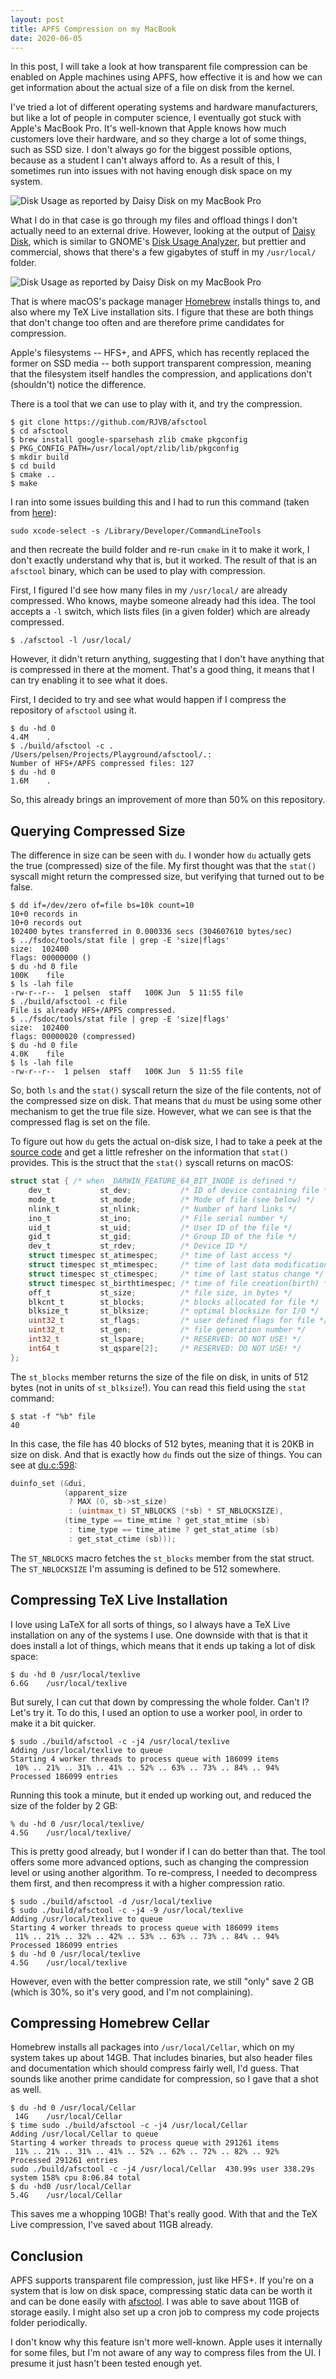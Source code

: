 ```yaml
---
layout: post
title: APFS Compression on my MacBook
date: 2020-06-05
---
```


In this post, I will take a look at how transparent file compression can
be enabled on Apple machines using APFS, how effective it is and how we can
get information about the actual size of a file on disk from the kernel.

I've tried a lot of different operating systems and hardware manufacturers, but
like a lot of people in computer science, I eventually got stuck with Apple's
MacBook Pro. It's well-known that Apple knows how much customers love their hardware, and
so they charge a lot of some things, such as SSD size. I don't always go for
the biggest possible options, because as a student I can't always afford to. 
As a result of this, I sometimes run into issues with not having enough disk
space on my system.

![Disk Usage as reported by Daisy Disk on my MacBook Pro](/assets/images/mac-disk-usage.png)

What I do in that case is go through my files and offload things I don't
actually need to an external drive. However, looking at the output of
[Daisy Disk](https://daisydiskapp.com), which is similar to GNOME's
[Disk Usage Analyzer](https://wiki.gnome.org/action/show/Apps/DiskUsageAnalyzer?action=show&redirect=Apps%2FBaobab),
but prettier and commercial, shows that there's a few gigabytes of stuff
in my `/usr/local/` folder.

![Disk Usage as reported by Daisy Disk on my MacBook Pro](/assets/images/mac-disk-usage-usr-local.png)

That is where macOS's package manager [Homebrew](https://brew.sh/) installs
things to, and also where my TeX Live installation sits. I figure that these
are both things that don't change too often and are therefore prime candidates
for compression.

Apple's filesystems -- HFS+, and APFS, which has recently replaced the former
on SSD media -- both support transparent compression, meaning that the
filesystem itself handles the compression, and applications don't (shouldn't)
notice the difference. 

There is a tool that we can use to play with it, and try the compression.

    $ git clone https://github.com/RJVB/afsctool
    $ cd afsctool
    $ brew install google-sparsehash zlib cmake pkgconfig
    $ PKG_CONFIG_PATH=/usr/local/opt/zlib/lib/pkgconfig
    $ mkdir build
    $ cd build
    $ cmake ..
    $ make

I ran into some issues building this and I had to run this command (taken
from [here](https://github.com/PointCloudLibrary/pcl/issues/2601)):

    sudo xcode-select -s /Library/Developer/CommandLineTools

and then recreate the build folder and re-run `cmake` in it to make it work,
I don't exactly understand why that is, but it worked. The result of that is
an `afsctool` binary, which can be used to play with compression.

First, I figured I'd see how many files in my `/usr/local/` are already
compressed. Who knows, maybe someone already had this idea. The tool accepts
a `-l` switch, which lists files (in a given folder) which are already
compressed.

    $ ./afsctool -l /usr/local/

However, it didn't return anything, suggesting that I don't have anything
that is compressed in there at the moment. That's a good thing, it means that
I can try enabling it to see what it does.

First, I decided to try and see what would happen if I compress the repository
of `afsctool` using it.

    $ du -hd 0
    4.4M    .
    $ ./build/afsctool -c .
    /Users/pelsen/Projects/Playground/afsctool/.:
    Number of HFS+/APFS compressed files: 127
    $ du -hd 0
    1.6M    .

So, this already brings an improvement of more than 50% on this repository.

## Querying Compressed Size

The difference in size can be seen with `du`. I wonder how `du` actually gets
the true (compressed) size of the file. My first thought was that the `stat()`
syscall might return the compressed size, but verifying that turned out to be
false.

    $ dd if=/dev/zero of=file bs=10k count=10
    10+0 records in
    10+0 records out
    102400 bytes transferred in 0.000336 secs (304607610 bytes/sec)
    $ ../fsdoc/tools/stat file | grep -E 'size|flags'
    size:  102400
    flags: 00000000 ()
    $ du -hd 0 file
    100K    file
    $ ls -lah file
    -rw-r--r--  1 pelsen  staff   100K Jun  5 11:55 file
    $ ./build/afsctool -c file
    File is already HFS+/APFS compressed.
    $ ../fsdoc/tools/stat file | grep -E 'size|flags'
    size:  102400
    flags: 00000020 (compressed)
    $ du -hd 0 file
    4.0K    file
    $ ls -lah file
    -rw-r--r--  1 pelsen  staff   100K Jun  5 11:55 file

So, both `ls` and the `stat()` syscall return the size of the file contents,
not of the compressed size on disk. That means that `du` must be using some
other mechanism to get the true file size. However, what we can see is that the
compressed flag is set on the file.

To figure out how `du` gets the actual on-disk size, I had to take a peek at
the [source code](https://github.com/coreutils/coreutils/blob/master/src/du.c)
and get a little refresher on the information that `stat()` provides. This is
the struct that the `stat()` syscall returns on macOS:

```c
struct stat { /* when _DARWIN_FEATURE_64_BIT_INODE is defined */
    dev_t           st_dev;           /* ID of device containing file */
    mode_t          st_mode;          /* Mode of file (see below) */
    nlink_t         st_nlink;         /* Number of hard links */
    ino_t           st_ino;           /* File serial number */
    uid_t           st_uid;           /* User ID of the file */
    gid_t           st_gid;           /* Group ID of the file */
    dev_t           st_rdev;          /* Device ID */
    struct timespec st_atimespec;     /* time of last access */
    struct timespec st_mtimespec;     /* time of last data modification */
    struct timespec st_ctimespec;     /* time of last status change */
    struct timespec st_birthtimespec; /* time of file creation(birth) */
    off_t           st_size;          /* file size, in bytes */
    blkcnt_t        st_blocks;        /* blocks allocated for file */
    blksize_t       st_blksize;       /* optimal blocksize for I/O */
    uint32_t        st_flags;         /* user defined flags for file */
    uint32_t        st_gen;           /* file generation number */
    int32_t         st_lspare;        /* RESERVED: DO NOT USE! */
    int64_t         st_qspare[2];     /* RESERVED: DO NOT USE! */
};
```

The `st_blocks` member returns the size of the file on disk, in units of
512 bytes (not in units of `st_blksize`!). You can read this field using the
`stat` command:

    $ stat -f "%b" file
    40

In this case, the file has 40 blocks of 512 bytes, meaning that it is 20KB in
size on disk. And that is exactly how `du` finds out the size of things. You
can see at [du.c:598](https://github.com/coreutils/coreutils/blob/master/src/du.c#L589):

```c
duinfo_set (&dui,
            (apparent_size
             ? MAX (0, sb->st_size)
             : (uintmax_t) ST_NBLOCKS (*sb) * ST_NBLOCKSIZE),
            (time_type == time_mtime ? get_stat_mtime (sb)
             : time_type == time_atime ? get_stat_atime (sb)
             : get_stat_ctime (sb)));
```

The `ST_NBLOCKS` macro fetches the `st_blocks` member from the stat struct. The
`ST_NBLOCKSIZE` I'm assuming is defined to be 512 somewhere.

## Compressing TeX Live Installation

I love using LaTeX for all sorts of things, so I always have a TeX Live
installation on any of the systems I use. One downside with that is that
it does install a lot of things, which means that it ends up taking a lot
of disk space:

    $ du -hd 0 /usr/local/texlive
    6.6G    /usr/local/texlive

But surely, I can cut that down by compressing the whole folder. Can't I?
Let's try it. To do this, I used an option to use a worker pool, in order
to make it a bit quicker.

    $ sudo ./build/afsctool -c -j4 /usr/local/texlive
    Adding /usr/local/texlive to queue
    Starting 4 worker threads to process queue with 186099 items
     10% .. 21% .. 31% .. 41% .. 52% .. 63% .. 73% .. 84% .. 94%
    Processed 186099 entries

Running this took a minute, but it ended up working out, and reduced the
size of the folder by 2 GB:

    % du -hd 0 /usr/local/texlive/
    4.5G    /usr/local/texlive/

This is pretty good already, but I wonder if I can do better than that. The
tool offers some more advanced options, such as changing the compression level
or using another algorithm. To re-compress, I needed to decompress them
first, and then recompress it with a higher compression ratio.

    $ sudo ./build/afsctool -d /usr/local/texlive
    $ sudo ./build/afsctool -c -j4 -9 /usr/local/texlive
    Adding /usr/local/texlive to queue
    Starting 4 worker threads to process queue with 186099 items
     11% .. 21% .. 32% .. 42% .. 53% .. 63% .. 73% .. 84% .. 94%
    Processed 186099 entries
    $ du -hd 0 /usr/local/texlive
    4.5G    /usr/local/texlive

However, even with the better compression rate, we still "only" save 2 GB
(which is 30%, so it's very good, and I'm not complaining).

## Compressing Homebrew Cellar

Homebrew installs all packages into `/usr/local/Cellar`, which on my system
takes up about 14GB. That includes binaries, but also header files and
documentation which should compress fairly well, I'd guess. That sounds like
another prime candidate for compression, so I gave that a shot as well. 

    $ du -hd 0 /usr/local/Cellar
     14G    /usr/local/Cellar
    $ time sudo ./build/afsctool -c -j4 /usr/local/Cellar
    Adding /usr/local/Cellar to queue
    Starting 4 worker threads to process queue with 291261 items
     11% .. 21% .. 31% .. 41% .. 52% .. 62% .. 72% .. 82% .. 92%
    Processed 291261 entries
    sudo ./build/afsctool -c -j4 /usr/local/Cellar  430.99s user 338.29s system 158% cpu 8:06.84 total
    $ du -hd0 /usr/local/Cellar
    5.4G    /usr/local/Cellar

This saves me a whopping 10GB! That's really good. With that and the TeX Live
compression, I've saved about 11GB already.

## Conclusion

APFS supports transparent file compression, just like HFS+. If you're
on a system that is low on disk space, compressing static data can be worth
it and can be done easily with [afsctool](https://github.com/RJVB/afsctool).
I was able to save about 11GB of storage easily. I might also set up a cron
job to compress my code projects folder periodically.

I don't know why this feature isn't more well-known. Apple uses it internally
for some files, but I'm not aware of any way to compress files from the UI. I
presume it just hasn't been tested enough yet.
